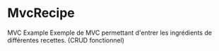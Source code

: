 # MvcRecipe
MVC Example
Exemple de MVC permettant d'entrer les ingrédients de différentes recettes. (CRUD fonctionnel)
